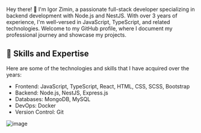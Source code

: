 Hey there! 👋 I'm Igor Zimin, a passionate full-stack developer specializing in backend development with Node.js and NestJS. With over 3 years of experience, I'm well-versed in JavaScript, TypeScript, and related technologies. Welcome to my GitHub profile, where I document my professional journey and showcase my projects. 

## 🚀 Skills and Expertise 

Here are some of the technologies and skills that I have acquired over the years:

- Frontend: JavaScript, TypeScript, React, HTML, CSS, SCSS, Bootstrap
- Backend: Node.js, NestJS, Express.js
- Databases: MongoDB, MySQL
- DevOps: Docker
- Version Control: Git

![image](https://github.com/user-attachments/assets/5a1408aa-ddaf-420d-942b-78a2c21ec5d8)
